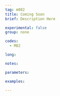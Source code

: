 ```yaml
---
tag: m082
title: Coming Soon
brief: Description Here

experimental: false
group: none

codes:
  - M82

long:

notes:

parameters:

examples:

---
```


